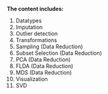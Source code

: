 **The content includes:**  
1. Datatypes  
2. Imputation  
3. Outlier detection  
4. Transformations  
5. Sampling (Data Reduction)  
6. Subset Selection (Data Reduction)  
7. PCA (Data Reduction)  
8. FLDA (Data Reduction)  
9. MDS (Data Reduction)  
10. Visualization  
11. SVD  
